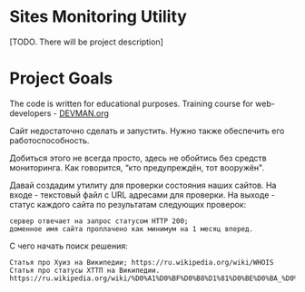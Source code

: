 # Sites Monitoring Utility

[TODO. There will be project description]

# Project Goals

The code is written for educational purposes. Training course for web-developers - [DEVMAN.org](https://devman.org)

Сайт недостаточно сделать и запустить. Нужно также обеспечить его работоспособность.

Добиться этого не всегда просто, здесь не обойтись без средств мониторинга. Как говорится, “кто предупреждён, тот вооружён".

Давай создадим утилиту для проверки состояния наших сайтов. На входе - текстовый файл с URL адресами для проверки. На выходе - статус каждого сайта по результатам следующих проверок:

    сервер отвечает на запрос статусом HTTP 200;
    доменное имя сайта проплачено как минимум на 1 месяц вперед.

С чего начать поиск решения:

    Статья про Хуиз на Википедии; https://ru.wikipedia.org/wiki/WHOIS
    Статья про статусы ХТТП на Википедии. https://ru.wikipedia.org/wiki/%D0%A1%D0%BF%D0%B8%D1%81%D0%BE%D0%BA_%D0%BA%D0%BE%D0%B4%D0%BE%D0%B2_%D1%81%D0%BE%D1%81%D1%82%D0%BE%D1%8F%D0%BD%D0%B8%D1%8F_HTTP

